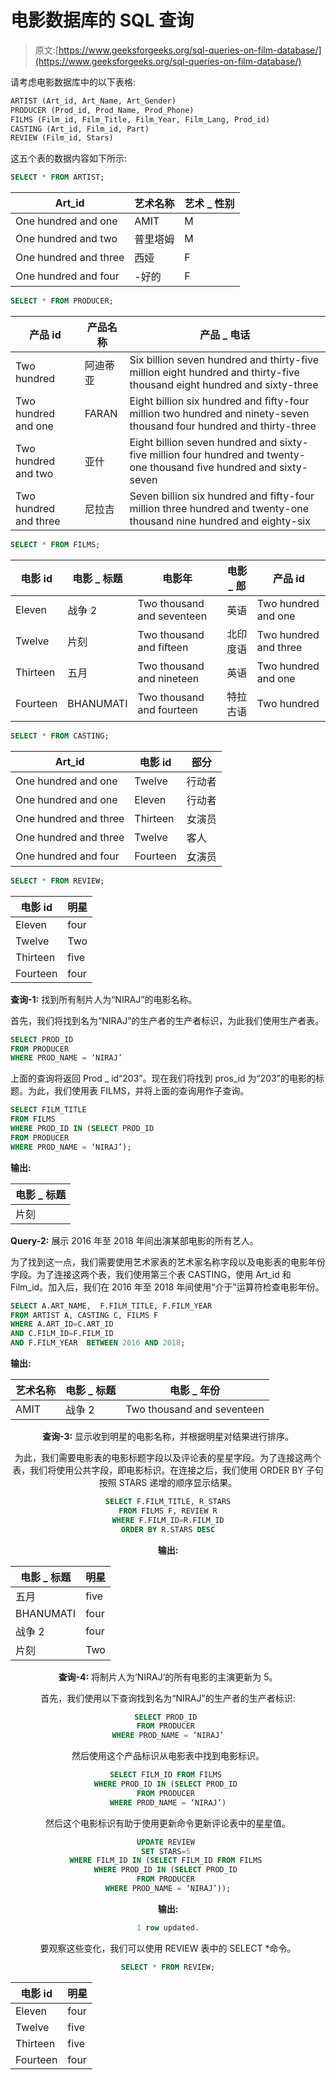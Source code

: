 # 电影数据库的 SQL 查询

> 原文:[https://www.geeksforgeeks.org/sql-queries-on-film-database/](https://www.geeksforgeeks.org/sql-queries-on-film-database/)

请考虑电影数据库中的以下表格:

```sql
ARTIST (Art_id, Art_Name, Art_Gender) 
PRODUCER (Prod_id, Prod_Name, Prod_Phone)
FILMS (Film_id, Film_Title, Film_Year, Film_Lang, Prod_id) 
CASTING (Art_id, Film_id, Part) 
REVIEW (Film_id, Stars) 
```

这五个表的数据内容如下所示:

```sql
SELECT * FROM ARTIST;
```

<center>

| Art_id | 艺术名称 | 艺术 _ 性别 |
| --- | --- | --- |
| One hundred and one | AMIT | M |
| One hundred and two | 普里塔姆 | M |
| One hundred and three | 西娅 | F |
| One hundred and four | -好的 | F |

</center>

```sql
SELECT * FROM PRODUCER;
```

<center>

| 产品 id | 产品名称 | 产品 _ 电话 |
| --- | --- | --- |
| Two hundred | 阿迪蒂亚 | Six billion seven hundred and thirty-five million eight hundred and thirty-five thousand eight hundred and sixty-three |
| Two hundred and one | FARAN | Eight billion six hundred and fifty-four million two hundred and ninety-seven thousand four hundred and thirty-three |
| Two hundred and two | 亚什 | Eight billion seven hundred and sixty-five million four hundred and twenty-one thousand five hundred and sixty-seven |
| Two hundred and three | 尼拉吉 | Seven billion six hundred and fifty-four million three hundred and twenty-one thousand nine hundred and eighty-six |

</center>

```sql
SELECT * FROM FILMS;
```

<center>

| 电影 id | 电影 _ 标题 | 电影年 | 电影 _ 郎 | 产品 id |
| --- | --- | --- | --- | --- |
| Eleven | 战争 2 | Two thousand and seventeen | 英语 | Two hundred and one |
| Twelve | 片刻 | Two thousand and fifteen | 北印度语 | Two hundred and three |
| Thirteen | 五月 | Two thousand and nineteen | 英语 | Two hundred and one |
| Fourteen | BHANUMATI | Two thousand and fourteen | 特拉古语 | Two hundred |

</center>

```sql
SELECT * FROM CASTING;
```

<center>

| Art_id | 电影 id | 部分 |
| --- | --- | --- |
| One hundred and one | Twelve | 行动者 |
| One hundred and one | Eleven | 行动者 |
| One hundred and three | Thirteen | 女演员 |
| One hundred and three | Twelve | 客人 |
| One hundred and four | Fourteen | 女演员 |

</center>

```sql
SELECT * FROM REVIEW;
```

<center>

| 电影 id | 明星 |
| --- | --- |
| Eleven | four |
| Twelve | Two |
| Thirteen | five |
| Fourteen | four |

</center>

**查询-1:**
找到所有制片人为“NIRAJ”的电影名称。

首先，我们将找到名为“NIRAJ”的生产者的生产者标识，为此我们使用生产者表。

```sql
SELECT PROD_ID 
FROM PRODUCER 
WHERE PROD_NAME = ‘NIRAJ’
```

上面的查询将返回 Prod _ id“203”。现在我们将找到 pros_id 为“203”的电影的标题。为此，我们使用表 FILMS，并将上面的查询用作子查询。

```sql
SELECT FILM_TITLE 
FROM FILMS 
WHERE PROD_ID IN (SELECT PROD_ID 
FROM PRODUCER 
WHERE PROD_NAME = ‘NIRAJ’);
```

**输出:**

<center>

| 电影 _ 标题 |
| --- |
| 片刻 |

</center>

**Query-2:**
展示 2016 年至 2018 年间出演某部电影的所有艺人。

为了找到这一点，我们需要使用艺术家表的艺术家名称字段以及电影表的电影年份字段。为了连接这两个表，我们使用第三个表 CASTING，使用 Art_id 和 Film_id。加入后，我们在 2016 年至 2018 年间使用“介于”运算符检查电影年份。

```sql
SELECT A.ART_NAME,  F.FILM_TITLE, F.FILM_YEAR 
FROM ARTIST A, CASTING C, FILMS F
WHERE A.ART_ID=C.ART_ID 
AND C.FILM_ID=F.FILM_ID 
AND F.FILM_YEAR  BETWEEN 2016 AND 2018;
```

**输出:**

<center>

| 艺术名称 | 电影 _ 标题 | 电影 _ 年份 |
| --- | --- | --- |
| AMIT | 战争 2 | Two thousand and seventeen |

**查询-3:**
显示收到明星的电影名称，并根据明星对结果进行排序。

为此，我们需要电影表的电影标题字段以及评论表的星星字段。为了连接这两个表，我们将使用公共字段，即电影标识。在连接之后，我们使用 ORDER BY 子句按照 STARS 递增的顺序显示结果。

```sql
SELECT F.FILM_TITLE, R_STARS
FROM FILMS F, REVIEW R
WHERE F.FILM_ID=R.FILM_ID
ORDER BY R.STARS DESC
```

**输出:**

<center>

| 电影 _ 标题 | 明星 |
| --- | --- |
| 五月 | five |
| BHANUMATI | four |
| 战争 2 | four |
| 片刻 | Two |

</center>

**查询-4:**
将制片人为‘NIRAJ’的所有电影的主演更新为 5。

首先，我们使用以下查询找到名为“NIRAJ”的生产者的生产者标识:

```sql
SELECT PROD_ID 
FROM PRODUCER 
WHERE PROD_NAME = ‘NIRAJ’
```

然后使用这个产品标识从电影表中找到电影标识。

```sql
SELECT FILM_ID FROM FILMS 
WHERE PROD_ID IN (SELECT PROD_ID 
FROM PRODUCER 
WHERE PROD_NAME = ‘NIRAJ’)
```

然后这个电影标识有助于使用更新命令更新评论表中的星星值。

```sql
UPDATE REVIEW 
SET STARS=5 
WHERE FILM_ID IN (SELECT FILM_ID FROM FILMS 
WHERE PROD_ID IN (SELECT PROD_ID 
FROM PRODUCER 
WHERE PROD_NAME = ‘NIRAJ’));
```

**输出:**

```sql
1 row updated.
```

要观察这些变化，我们可以使用 REVIEW 表中的 SELECT *命令。

```sql
SELECT * FROM REVIEW;
```

<center>

| 电影 id | 明星 |
| --- | --- |
| Eleven | four |
| Twelve | five |
| Thirteen | five |
| Fourteen | four |

</center>

</center>